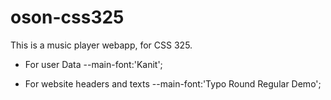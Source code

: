 # oson-css325

This is a music player webapp, for CSS 325.

- For user Data --main-font:'Kanit';
<!DOCTYPE html>
<!--Font-->
<link rel="preconnect" href="https://fonts.googleapis.com/%22%3E">
<link rel="preconnect" href="https://fonts.gstatic.com/" crossorigin>
<link href="https://fonts.googleapis.com/css2?family=Kanit:wght@300;400;500;700&display=swap" rel="stylesheet">

- For website headers and texts --main-font:'Typo Round Regular Demo';